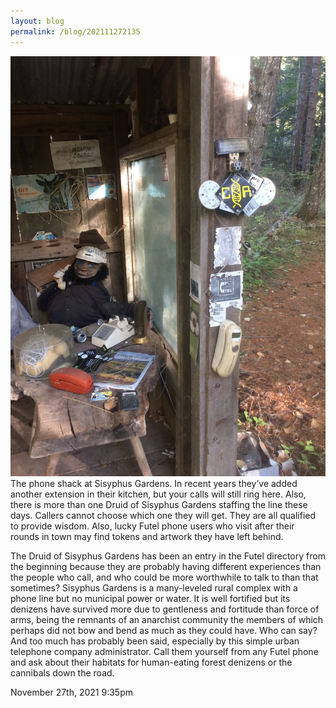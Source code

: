 ```yaml
---
layout: blog
permalink: /blog/202111272135
---
```


<img src="/blog/images/669072981325217792.jpg"/>
<div class="caption">The phone shack at Sisyphus Gardens. In recent years they&rsquo;ve added another extension in their kitchen, but your calls will still ring here. Also, there is more than one Druid of Sisyphus Gardens staffing the line these days. Callers cannot choose which one they will get. They are all qualified to provide wisdom. Also, lucky Futel phone users who visit after their rounds in town may find tokens and artwork they have left behind.

The Druid of Sisyphus Gardens has been an entry in the Futel directory from the beginning because they are probably having different experiences than the people who call, and who could be more worthwhile to talk to than that sometimes? Sisyphus Gardens is a many-leveled rural complex with a phone line but no municipal power or water. It is well fortified but its denizens have survived more due to gentleness and fortitude than force of arms, being the remnants of an anarchist community the members of which perhaps did not bow and bend as much as they could have. Who can say? And too much has probably been said, especially by this simple urban telephone company administrator. Call them yourself from any Futel phone and ask about their habitats for human-eating forest denizens or the cannibals down the road.<br/>

 </div>

<div id="footer">
<span id="timestamp"> November 27th, 2021 9:35pm </span>
</div>
